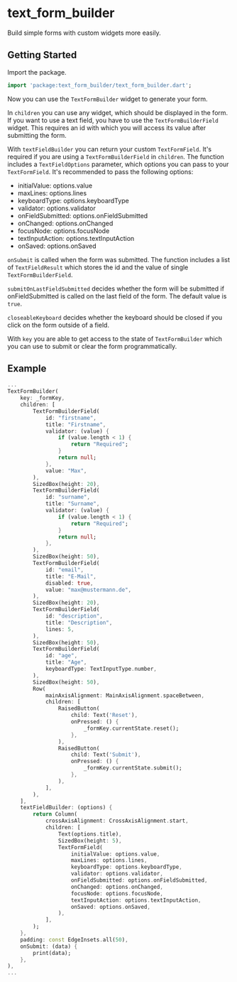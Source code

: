 # text_form_builder

Build simple forms with custom widgets more easily.

## Getting Started

Import the package.

```dart
import 'package:text_form_builder/text_form_builder.dart';
```

Now you can use the `TextFormBuilder` widget to generate your form.

In `children` you can use any widget, which should be displayed in the form. If you want to use a text field, you have to use the `TextFormBuilderField` widget. This requires an id with which you will access its value after submitting the form.

With `textFieldBuilder` you can return your custom `TextFormField`. It's required if you are using a `TextFormBuilderField` in `children`. The function includes a `TextFieldOptions` parameter, which options you can pass to your `TextFormField`. It's recommended to pass the following options:

- initialValue: options.value
- maxLines: options.lines
- keyboardType: options.keyboardType
- validator: options.validator
- onFieldSubmitted: options.onFieldSubmitted
- onChanged: options.onChanged
- focusNode: options.focusNode
- textInputAction: options.textInputAction
- onSaved: options.onSaved

`onSubmit` is called when the form was submitted. The function includes a list of `TextFieldResult` which stores the id and the value of single `TextFormBuilderField`.

`submitOnLastFieldSubmitted` decides whether the form will be submitted if onFieldSubmitted is called on the last field of the form. The default value is `true`.

`closeableKeyboard` decides whether the keyboard should be closed if you click on the form outside of a field.

With `key` you are able to get access to the state of `TextFormBuilder` which you can use to submit or clear the form programmatically.

## Example

```dart
...
TextFormBuilder(
	key: _formKey,
	children: [
		TextFormBuilderField(
			id: "firstname",
			title: "Firstname",
			validator: (value) {
				if (value.length < 1) {
					return "Required";
				}
				return null;
			},
			value: "Max",
		),
		SizedBox(height: 20),
		TextFormBuilderField(
			id: "surname",
			title: "Surname",
			validator: (value) {
				if (value.length < 1) {
					return "Required";
				}
				return null;
			},
		),
		SizedBox(height: 50),
		TextFormBuilderField(
			id: "email",
			title: "E-Mail",
			disabled: true,
			value: "max@mustermann.de",
		),
		SizedBox(height: 20),
		TextFormBuilderField(
			id: "description",
			title: "Description",
			lines: 5,
		),
		SizedBox(height: 50),
		TextFormBuilderField(
			id: "age",
			title: "Age",
			keyboardType: TextInputType.number,
		),
		SizedBox(height: 50),
		Row(
			mainAxisAlignment: MainAxisAlignment.spaceBetween,
			children: [
				RaisedButton(
					child: Text('Reset'),
					onPressed: () {
						_formKey.currentState.reset();
					},
				),
				RaisedButton(
					child: Text('Submit'),
					onPressed: () {
						_formKey.currentState.submit();
					},
				),
			],
		),
	],
	textFieldBuilder: (options) {
		return Column(
			crossAxisAlignment: CrossAxisAlignment.start,
			children: [
				Text(options.title),
				SizedBox(height: 5),
				TextFormField(
					initialValue: options.value,
					maxLines: options.lines,
					keyboardType: options.keyboardType,
					validator: options.validator,
					onFieldSubmitted: options.onFieldSubmitted,
					onChanged: options.onChanged,
					focusNode: options.focusNode,
					textInputAction: options.textInputAction,
					onSaved: options.onSaved,
				),
			],
		);
	},
	padding: const EdgeInsets.all(50),
	onSubmit: (data) {
		print(data);
	},
),
...
```
